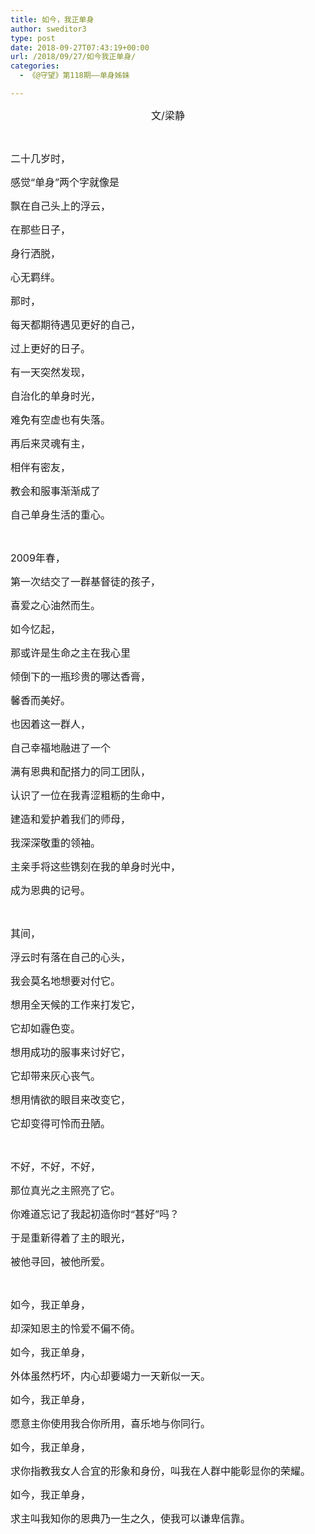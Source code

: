 ```yaml
---
title: 如今，我正单身
author: sweditor3
type: post
date: 2018-09-27T07:43:19+00:00
url: /2018/09/27/如今我正单身/
categories:
  - 《@守望》第118期——单身姊妹

---
```

<p style="text-align: center;">
  <span style="font-size: 12pt;">文/梁静</span>
</p>

&nbsp;

<span style="font-size: 12pt;">二十几岁时，</span>

<span style="font-size: 12pt;">感觉“单身”两个字就像是</span>

<span style="font-size: 12pt;">飘在自己头上的浮云，</span>

<span style="font-size: 12pt;">在那些日子，</span>

<span style="font-size: 12pt;">身行洒脱，</span>

<span style="font-size: 12pt;">心无羁绊。</span>

<span style="font-size: 12pt;">那时，</span>

<span style="font-size: 12pt;">每天都期待遇见更好的自己，</span>

<span style="font-size: 12pt;">过上更好的日子。</span>

<span style="font-size: 12pt;">有一天突然发现，</span>

<span style="font-size: 12pt;">自治化的单身时光，</span>

<span style="font-size: 12pt;">难免有空虚也有失落。</span>

<span style="font-size: 12pt;">再后来灵魂有主，</span>

<span style="font-size: 12pt;">相伴有密友，</span>

<span style="font-size: 12pt;">教会和服事渐渐成了</span>

<span style="font-size: 12pt;">自己单身生活的重心。</span>

&nbsp;

<span style="font-size: 12pt;">2009年春，</span>

<span style="font-size: 12pt;">第一次结交了一群基督徒的孩子，</span>

<span style="font-size: 12pt;">喜爱之心油然而生。</span>

<span style="font-size: 12pt;">如今忆起，</span>

<span style="font-size: 12pt;">那或许是生命之主在我心里</span>

<span style="font-size: 12pt;">倾倒下的一瓶珍贵的哪达香膏，</span>

<span style="font-size: 12pt;">馨香而美好。</span>

<span style="font-size: 12pt;">也因着这一群人，</span>

<span style="font-size: 12pt;">自己幸福地融进了一个</span>

<span style="font-size: 12pt;">满有恩典和配搭力的同工团队，</span>

<span style="font-size: 12pt;">认识了一位在我青涩粗粝的生命中，</span>

<span style="font-size: 12pt;">建造和爱护着我们的师母，</span>

<span style="font-size: 12pt;">我深深敬重的领袖。</span>

<span style="font-size: 12pt;">主亲手将这些镌刻在我的单身时光中，</span>

<span style="font-size: 12pt;">成为恩典的记号。</span>

&nbsp;

<span style="font-size: 12pt;">其间，</span>

<span style="font-size: 12pt;">浮云时有落在自己的心头，</span>

<span style="font-size: 12pt;">我会莫名地想要对付它。</span>

<span style="font-size: 12pt;">想用全天候的工作来打发它，</span>

<span style="font-size: 12pt;">它却如霾色变。</span>

<span style="font-size: 12pt;">想用成功的服事来讨好它，</span>

<span style="font-size: 12pt;">它却带来灰心丧气。</span>

<span style="font-size: 12pt;">想用情欲的眼目来改变它，</span>

<span style="font-size: 12pt;">它却变得可怜而丑陋。</span>

&nbsp;

<span style="font-size: 12pt;">不好，不好，不好，</span>

<span style="font-size: 12pt;">那位真光之主照亮了它。</span>

<span style="font-size: 12pt;">你难道忘记了我起初造你时“甚好”吗？</span>

<span style="font-size: 12pt;">于是重新得着了主的眼光，</span>

<span style="font-size: 12pt;">被他寻回，被他所爱。</span>

&nbsp;

<span style="font-size: 12pt;">如今，我正单身，</span>

<span style="font-size: 12pt;">却深知恩主的怜爱不偏不倚。</span>

<span style="font-size: 12pt;">如今，我正单身，</span>

<span style="font-size: 12pt;">外体虽然朽坏，内心却要竭力一天新似一天。</span>

<span style="font-size: 12pt;">如今，我正单身，</span>

<span style="font-size: 12pt;">愿意主你使用我合你所用，喜乐地与你同行。</span>

<span style="font-size: 12pt;">如今，我正单身，</span>

<span style="font-size: 12pt;">求你指教我女人合宜的形象和身份，叫我在人群中能彰显你的荣耀。</span>

<span style="font-size: 12pt;">如今，我正单身，</span>

<span style="font-size: 12pt;">求主叫我知你的恩典乃一生之久，使我可以谦卑信靠。</span>